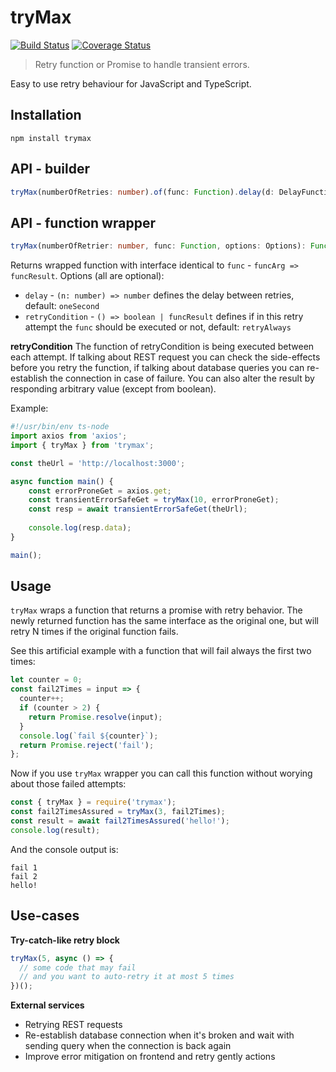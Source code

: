 tryMax
===

[![Build Status](https://travis-ci.org/marcinporebski/tryMax.svg?branch=master)](https://travis-ci.org/marcinporebski/tryMax)
[![Coverage Status](https://coveralls.io/repos/github/marcinporebski/tryMax/badge.svg?branch=master)](https://coveralls.io/github/marcinporebski/tryMax?branch=master)

> Retry function or Promise to handle transient errors.

Easy to use retry behaviour for JavaScript and TypeScript.

Installation
---
```
npm install trymax
```

API - builder
---
```ts
tryMax(numberOfRetries: number).of(func: Function).delay(d: DelayFunction).retryIf(rc: MaybeAsyncFunction).call(...)
```



API - function wrapper
---
```ts
tryMax(numberOfRetrier: number, func: Function, options: Options): Function
```
Returns wrapped function with interface identical to `func` - `funcArg => funcResult`.
Options (all are optional):
- `delay` - `(n: number) => number` defines the delay between retries, default: `oneSecond`
- `retryCondition` - `() => boolean | funcResult` defines if in this retry attempt the `func` should be executed or not, default: `retryAlways`


__retryCondition__
The function of retryCondition is being executed between each attempt. If talking about REST request you can check the side-effects before
you retry the function, if talking about database queries you can re-establish the connection in case of failure. You can also alter the
result by responding arbitrary value (except from boolean).



Example:
```ts
#!/usr/bin/env ts-node
import axios from 'axios';
import { tryMax } from 'trymax';

const theUrl = 'http://localhost:3000';

async function main() {
    const errorProneGet = axios.get;
    const transientErrorSafeGet = tryMax(10, errorProneGet);
    const resp = await transientErrorSafeGet(theUrl);
    
    console.log(resp.data);
}

main();
```

Usage
---
`tryMax` wraps a function that returns a promise with retry behavior. The newly returned function has the same interface as the original one, but will retry N times if the original function fails.

See this artificial example with a function that will fail always the first two times:

```ts
let counter = 0;
const fail2Times = input => {
  counter++;
  if (counter > 2) {
    return Promise.resolve(input);
  }
  console.log(`fail ${counter}`);
  return Promise.reject('fail');
};
```

Now if you use `tryMax` wrapper you can call this function without worying about those failed attempts:

```ts
const { tryMax } = require('trymax');
const fail2TimesAssured = tryMax(3, fail2Times);
const result = await fail2TimesAssured('hello!');
console.log(result);
```

And the console output is:
```
fail 1
fail 2
hello!
```

Use-cases
---
__Try-catch-like retry block__
```ts
tryMax(5, async () => {
  // some code that may fail 
  // and you want to auto-retry it at most 5 times
})();
```

__External services__

- Retrying REST requests
- Re-establish database connection when it's broken and wait with sending query when the connection is back again
- Improve error mitigation on frontend and retry gently actions

